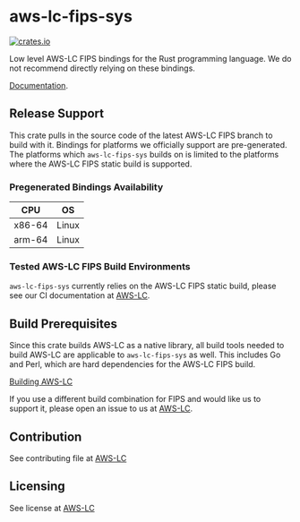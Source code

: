 # aws-lc-fips-sys

[![crates.io](https://img.shields.io/crates/v/aws-lc-fips-sys.svg)](https://crates.io/crates/aws-lc-fips-sys)

Low level AWS-LC FIPS bindings for the Rust programming language. We do not recommend directly relying on these bindings.

[Documentation](https://github.com/awslabs/aws-lc).

## Release Support

This crate pulls in the source code of the latest AWS-LC FIPS branch to build with it. Bindings for platforms we officially support are pre-generated.
The platforms which `aws-lc-fips-sys` builds on is limited to the platforms where the AWS-LC FIPS static build is supported.

### Pregenerated Bindings Availability

CPU|OS
-------------|-------------
x86-64|Linux
arm-64|Linux

### Tested AWS-LC FIPS Build Environments

`aws-lc-fips-sys` currently relies on the AWS-LC FIPS static build, please see our CI documentation at [AWS-LC](https://github.com/awslabs/aws-lc/tree/main/tests/ci#unit-tests).

## Build Prerequisites

Since this crate builds AWS-LC as a native library, all build tools needed to build AWS-LC are applicable to `aws-lc-fips-sys` as well. This includes Go and Perl, which are hard dependencies for the AWS-LC FIPS build.

[Building AWS-LC](https://github.com/awslabs/aws-lc/blob/main/BUILDING.md)

If you use a different build combination for FIPS and would like us to support it, please open an issue to us at [AWS-LC](https://github.com/awslabs/aws-lc/issues/new?assignees=&labels=&template=build-issue.md&title=).

## Contribution

See contributing file at [AWS-LC](https://github.com/awslabs/aws-lc/blob/main/CONTRIBUTING.md)

## Licensing

See license at [AWS-LC](https://github.com/awslabs/aws-lc/blob/main/LICENSE)
